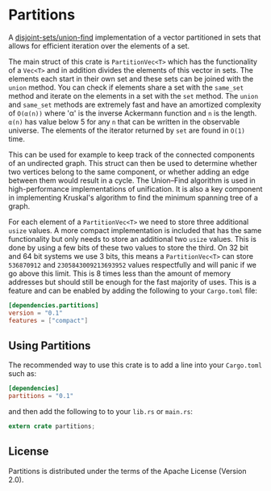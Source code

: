 # Partitions

A [disjoint-sets/union-find] implementation of a vector partitioned in sets that
allows for efficient iteration over the elements of a set.

The main struct of this crate is `PartitionVec<T>` which has the functionality
of a `Vec<T>` and in addition divides the elements of this vector in sets.
The elements each start in their own set and these sets can be joined with the
`union` method. You can check if elements share a set with the `same_set` method
and iterate on the elements in a set with the `set` method. The `union` and
`same_set` methods are extremely fast and have an amortized complexity of
`O(α(n))` where 'α' is the inverse Ackermann function and `n` is the length.
`α(n)` has value below 5 for any `n` that can be written in the observable
universe. The elements of the iterator returned by `set` are found in `O(1)`
time.

This can be used for example to keep track of the connected components of an
undirected graph. This struct can then be used to determine whether two vertices
belong to the same component, or whether adding an edge between them would
result in a cycle. The Union–Find algorithm is used in high-performance
implementations of unification. It is also a key component in implementing
Kruskal's algorithm to find the minimum spanning tree of a graph.

For each element of a `PartitionVec<T>` we need to store three additional
`usize` values. A more compact implementation is included that has the same
functionality but only needs to store an additional two `usize` values.
This is done by using a few bits of these two values to store the third.
On 32 bit and 64 bit systems we use 3 bits, this means a `PartitionVec<T>` can
store `536870912` and `2305843009213693952` values respectfully and will
panic if we go above this limit.
This is 8 times less than the amount of memory addresses but should still be
enough for the fast majority of uses.
This is a feature and can be enabled by adding the following to your
`Cargo.toml` file:
```toml
[dependencies.partitions]
version = "0.1"
features = ["compact"]
```

[disjoint-sets/union-find]:
https://en.wikipedia.org/wiki/Disjoint-set_data_structure

## Using Partitions

The recommended way to use this crate is to add a line into your `Cargo.toml`
such as:

```toml
[dependencies]
partitions = "0.1"
```

and then add the following to to your `lib.rs` or `main.rs`:

```rust
extern crate partitions;
```

## License

Partitions is distributed under the terms of the Apache License (Version 2.0).
